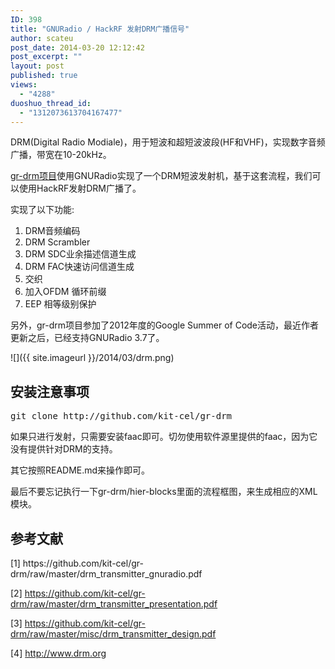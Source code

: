 ```yaml
---
ID: 398
title: "GNURadio / HackRF 发射DRM广播信号"
author: scateu
post_date: 2014-03-20 12:12:42
post_excerpt: ""
layout: post
published: true
views:
  - "4288"
duoshuo_thread_id:
  - "1312073613704167477"
---
```

DRM(Digital Radio Modiale)，用于短波和超短波波段(HF和VHF)，实现数字音频广播，带宽在10-20kHz。

<a href="https://github.com/kit-cel/gr-drm">gr-drm项目</a>使用GNURadio实现了一个DRM短波发射机，基于这套流程，我们可以使用HackRF发射DRM广播了。

实现了以下功能:
<ol>
	<li>DRM音频编码</li>
	<li>DRM Scrambler</li>
	<li>DRM SDC业余描述信道生成</li>
	<li>DRM FAC快速访问信道生成</li>
	<li>交织</li>
	<li>加入OFDM 循环前缀</li>
	<li>EEP 相等级别保护</li>
</ol>
另外，gr-drm项目参加了2012年度的Google Summer of Code活动，最近作者更新之后，已经支持GNURadio 3.7了。

![]({{ site.imageurl }}/2014/03/drm.png)
<h2>安装注意事项</h2>
<pre>
git clone http://github.com/kit-cel/gr-drm
</pre>
如果只进行发射，只需要安装faac即可。切勿使用软件源里提供的faac，因为它没有提供针对DRM的支持。

其它按照README.md来操作即可。

最后不要忘记执行一下gr-drm/hier-blocks里面的流程框图，来生成相应的XML模块。
<h2>参考文献</h2>
[1] https://github.com/kit-cel/gr-drm/raw/master/drm_transmitter_gnuradio.pdf

[2] https://github.com/kit-cel/gr-drm/raw/master/drm_transmitter_presentation.pdf

[3] https://github.com/kit-cel/gr-drm/raw/master/misc/drm_transmitter_design.pdf

[4] http://www.drm.org
